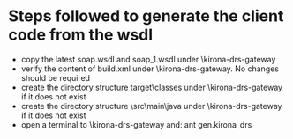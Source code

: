 # Steps followed to generate the client code from the wsdl
- copy the latest soap.wsdl and soap_1.wsdl under \kirona-drs-gateway
- verify the content of build.xml under \kirona-drs-gateway. No changes should be required
- create the directory structure target\classes under \kirona-drs-gateway if it does not exist
- create the directory structure \src\main\java under \kirona-drs-gateway if it does not exist
- open a terminal to \kirona-drs-gateway and: ant gen.kirona_drs

